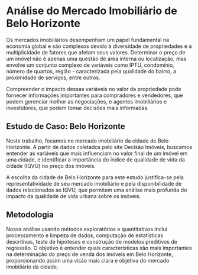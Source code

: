 # Análise do Mercado Imobiliário de Belo Horizonte

Os mercados imobiliários desempenham um papel fundamental na economia global e são complexos devido à diversidade de propriedades e à multiplicidade de fatores que afetam seus valores. Determinar o preço de um imóvel não é apenas uma questão de área interna ou localização, mas envolve um conjunto complexo de variáveis como IPTU, condomínio, número de quartos, região - caracterizada pela qualidade do bairro, a proximidade de serviços, entre outros.

Compreender o impacto dessas variáveis no valor da propriedade pode fornecer informações importantes para compradores e vendedores, que podem gerenciar melhor as negociações, e agentes imobiliários e investidores, que podem tomar decisões mais informadas.

## Estudo de Caso: Belo Horizonte

Neste trabalho, focamos no mercado imobiliário da cidade de Belo Horizonte. A partir de dados coletados pelo site Decisão Imóveis, buscamos entender as variáveis que mais influenciam no valor final de um imóvel em uma cidade, e identificar a importância do índice de qualidade de vida da cidade (IQVU) no preço dos imóveis.

A escolha da cidade de Belo Horizonte para este estudo justifica-se pela representatividade de seu mercado imobiliário e pela disponibilidade de dados relacionados ao IQVU, que permitem uma análise mais profunda do impacto da qualidade de vida urbana sobre os imóveis.

## Metodologia

Nossa análise usando métodos exploratórios e quantitativos inclui processamento e limpeza de dados, computação de estatísticas descritivas, teste de hipóteses e construção de modelos preditivos de regressão. O objetivo é entender quais características são mais importantes na determinação do preço de venda dos imóveis em Belo Horizonte, proporcionando assim uma visão mais clara e objetiva do mercado imobiliário da cidade.

